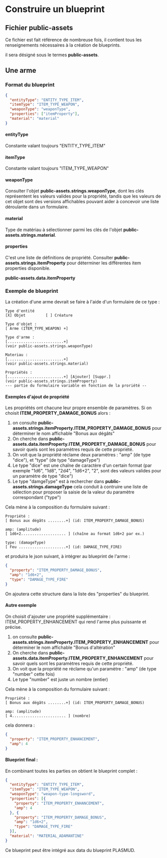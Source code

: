 # Construire un blueprint

## Fichier public-assets

Ce fichier est fait référence de nombreuse fois, il contient tous
les renseignements nécessaires à la création de blueprints.

il sera désigné sous le termes __public-assets__.

## Une arme

### Format du blueprint
```json
{
  "entityType": "ENTITY_TYPE_ITEM",
  "itemType": "ITEM_TYPE_WEAPON",
  "weaponType": "weaponType",
  "properties": ["itemProperty"],
  "material": "material"
}
```

#### entityType
Constante valant toujours "ENTITY_TYPE_ITEM"

#### itemType
Constante valant toujours "ITEM_TYPE_WEAPON"

#### weaponType
Consulter l'objet __public-assets.strings.weaponType__, dont les clés représentent 
les valeurs valides pour la propriété, tandis que les valeurs de cet objet sont des versions
affichables pouvant aider à concevoir une liste déroulante dans un formulaire. 

#### material
Type de matériau à sélectionner parmi les clés de l'objet __public-assets.strings.material__.

#### properties
C'est une liste de définitions de propriété.
Consulter __public-assets.strings.itemProperty__ pour déterminer les différentes item properties 
disponible.

__public-assets.data.itemProperty__


### Exemple de blueprint

La création d'une arme devrait se faire à l'aide d'un formulaire
de ce type :

```
Type d'entité
[X] Objet         [ ] Créature

Type d'objet :
[ Arme (ITEM_TYPE_WEAPON) +]

Type d'arme :
[.........................+] 
(voir public-assets.strings.weaponType)

Materiau :
[.........................+]
(voir public-assets.strings.material)

Propriétés :
[.........................+] [Ajouter] [Suppr.]
(voir public-assets.strings.itemProperty)
--- partie du formulaire variable en fonction de la proriété --
```

#### Exemples d'ajout de propriété

Les propriétés ont chacune leur propre ensemble de paramètres.
Si on choisit __ITEM_PROPERTY_DAMAGE_BONUS__ alors :
1) on consulte __public-assets.strings.itemProperty.ITEM_PROPERTY_DAMAGE_BONUS__ pour déterminer le nom affichable "Bonus aux dégâts"
2) On cherche dans __public-assets.data.itemProperty.ITEM_PROPERTY_DAMAGE_BONUS__ pour savoir quels sont les paramètres requis de cette propriété.
3) On voit que la propriété réclame deux paramètres : "amp" (de type "dice"), et "type" (de type "damageType")
4) Le type "dice" est une chaîne de caractère d'un certain format (par exemple "1d6", "1d8", "2d4", "1d6+2", "2", sont des valeurs valides pour un paramètre de type "dice")
5) Le type "damgeType" est à rechercher dans __public-assets.strings.damageType__ cela conduit à contruire une liste de sélection pour proposer la saisie de la valeur du paramètre correspondant ("type")

Cela mène à la composition du formulaire suivant :
```
Propriété :
[ Bonus aux dégâts ........+] (id: ITEM_PROPERTY_DAMAGE_BONUS)

amp: (amplitude)
[ 1d6+2.................... ] (chaîne au format 1d6+2 par ex.)

type: (damageType)
[ Feu .....................+] (id: DAMAGE_TYPE_FIRE)
```

et produira le json suivant, à intégrer au blueprint de l'arme :

```json
{
  "property": "ITEM_PROPERTY_DAMAGE_BONUS",
  "amp": "1d6+2",
  "type": "DAMAGE_TYPE_FIRE"
}
```

On ajoutera cette structure dans la liste des "properties" du blueprint.

#### Autre exemple

On choisit d'ajouter une propriété supplémentaire : ITEM_PROPERTY_ENHANCEMENT
qui rend l'arme plus puissante et précise.

1) on consulte __public-assets.strings.itemProperty.ITEM_PROPERTY_ENHANCEMENT__ pour déterminer le nom affichable "Bonus d'altération"
2) On cherche dans __public-assets.data.itemProperty.ITEM_PROPERTY_ENHANCEMENT__ pour savoir quels sont les paramètres requis de cette propriété.
3) On voit que la propriété ne réclame qu'un paramètre : "amp" (de type "number" cette fois)
4) Le type "number" est juste un nombre (entier)

Cela mène à la composition du formulaire suivant :
```
Propriété :
[ Bonus aux dégâts ........+] (id: ITEM_PROPERTY_DAMAGE_BONUS)

amp: (amplitude)
[ 4........................ ] (nombre)
```

cela donnera :
```json
{
  "property": "ITEM_PROPERTY_ENHANCEMENT",
  "amp": 4
}
```

#### Blueprint final :

En combinant toutes les parties on obtient le blueprint complet :

```json
{
  "entityType": "ENTITY_TYPE_ITEM",
  "itemType": "ITEM_TYPE_WEAPON",
  "weaponType": "weapon-type-longsword",
  "properties": [{
    "property": "ITEM_PROPERTY_ENHANCEMENT",
    "amp": 4
  }, {
    "property": "ITEM_PROPERTY_DAMAGE_BONUS",
    "amp": "1d6+2",
    "type": "DAMAGE_TYPE_FIRE"
  }],
  "material": "MATERIAL_ADAMANTINE"
}
```

Ce blueprint peut être intégré aux data du blueprint PLASMUD.
